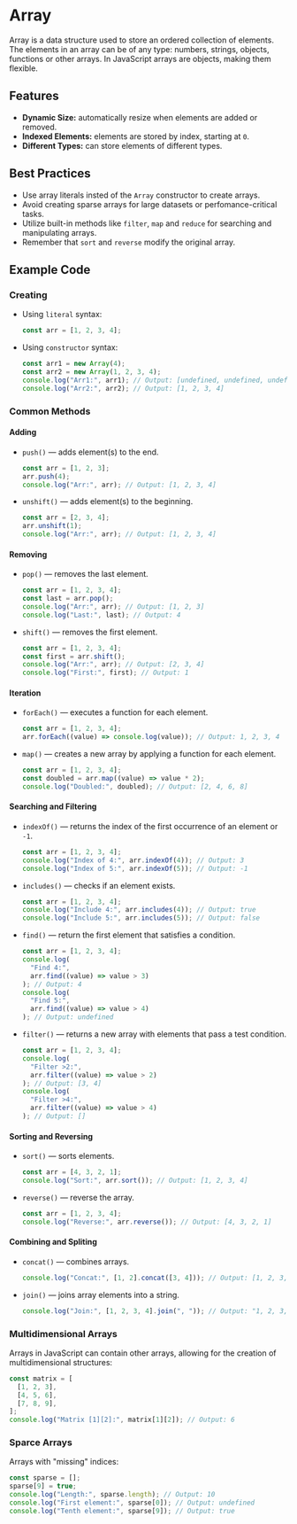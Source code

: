 # Array

Array is a data structure used to store an ordered collection of elements. The elements in an array can be of any type: numbers, strings, objects, functions or other arrays. In JavaScript arrays are objects, making them flexible.

## Features

- **Dynamic Size:** automatically resize when elements are added or removed.
- **Indexed Elements:** elements are stored by index, starting at `0`.
- **Different Types:** can store elements of different types.

## Best Practices

- Use array literals insted of the `Array` constructor to create arrays.
- Avoid creating sparse arrays for large datasets or perfomance-critical tasks.
- Utilize built-in methods like `filter`, `map` and `reduce` for searching and manipulating arrays.
- Remember that `sort` and `reverse` modify the original array.

## Example Code

### Creating

- Using `literal` syntax:
  ```js
  const arr = [1, 2, 3, 4];
  ```
- Using `constructor` syntax:
  ```js
  const arr1 = new Array(4);
  const arr2 = new Array(1, 2, 3, 4);
  console.log("Arr1:", arr1); // Output: [undefined, undefined, undefined, undefined]
  console.log("Arr2:", arr2); // Output: [1, 2, 3, 4]
  ```

### Common Methods

#### Adding

- `push()` — adds element(s) to the end.
  ```js
  const arr = [1, 2, 3];
  arr.push(4);
  console.log("Arr:", arr); // Output: [1, 2, 3, 4]
  ```
- `unshift()` — adds element(s) to the beginning.
  ```js
  const arr = [2, 3, 4];
  arr.unshift(1);
  console.log("Arr:", arr); // Output: [1, 2, 3, 4]
  ```

#### Removing

- `pop()` — removes the last element.
  ```js
  const arr = [1, 2, 3, 4];
  const last = arr.pop();
  console.log("Arr:", arr); // Output: [1, 2, 3]
  console.log("Last:", last); // Output: 4
  ```
- `shift()` — removes the first element.
  ```js
  const arr = [1, 2, 3, 4];
  const first = arr.shift();
  console.log("Arr:", arr); // Output: [2, 3, 4]
  console.log("First:", first); // Output: 1
  ```

#### Iteration

- `forEach()` — executes a function for each element.
  ```js
  const arr = [1, 2, 3, 4];
  arr.forEach((value) => console.log(value)); // Output: 1, 2, 3, 4
  ```
- `map()` — creates a new array by applying a function for each element.
  ```js
  const arr = [1, 2, 3, 4];
  const doubled = arr.map((value) => value * 2);
  console.log("Doubled:", doubled); // Output: [2, 4, 6, 8]
  ```

#### Searching and Filtering

- `indexOf()` — returns the index of the first occurrence of an element or `-1`.
  ```js
  const arr = [1, 2, 3, 4];
  console.log("Index of 4:", arr.indexOf(4)); // Output: 3
  console.log("Index of 5:", arr.indexOf(5)); // Output: -1
  ```
- `includes()` — checks if an element exists.
  ```js
  const arr = [1, 2, 3, 4];
  console.log("Include 4:", arr.includes(4)); // Output: true
  console.log("Include 5:", arr.includes(5)); // Output: false
  ```
- `find()` — return the first element that satisfies a condition.
  ```js
  const arr = [1, 2, 3, 4];
  console.log(
    "Find 4:",
    arr.find((value) => value > 3)
  ); // Output: 4
  console.log(
    "Find 5:",
    arr.find((value) => value > 4)
  ); // Output: undefined
  ```
- `filter()` — returns a new array with elements that pass a test condition.
  ```js
  const arr = [1, 2, 3, 4];
  console.log(
    "Filter >2:",
    arr.filter((value) => value > 2)
  ); // Output: [3, 4]
  console.log(
    "Filter >4:",
    arr.filter((value) => value > 4)
  ); // Output: []
  ```

#### Sorting and Reversing

- `sort()` — sorts elements.
  ```js
  const arr = [4, 3, 2, 1];
  console.log("Sort:", arr.sort()); // Output: [1, 2, 3, 4]
  ```
- `reverse()` — reverse the array.
  ```js
  const arr = [1, 2, 3, 4];
  console.log("Reverse:", arr.reverse()); // Output: [4, 3, 2, 1]
  ```

#### Combining and Spliting

- `concat()` — combines arrays.
  ```js
  console.log("Concat:", [1, 2].concat([3, 4])); // Output: [1, 2, 3, 4]
  ```
- `join()` — joins array elements into a string.
  ```js
  console.log("Join:", [1, 2, 3, 4].join(", ")); // Output: "1, 2, 3, 4"
  ```

### Multidimensional Arrays

Arrays in JavaScript can contain other arrays, allowing for the creation of multidimensional structures:

```js
const matrix = [
  [1, 2, 3],
  [4, 5, 6],
  [7, 8, 9],
];
console.log("Matrix [1][2]:", matrix[1][2]); // Output: 6
```

### Sparce Arrays

Arrays with "missing" indices:

```js
const sparse = [];
sparse[9] = true;
console.log("Length:", sparse.length); // Output: 10
console.log("First element:", sparse[0]); // Output: undefined
console.log("Tenth element:", sparse[9]); // Output: true
```
